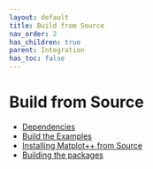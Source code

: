 ```yaml
---
layout: default
title: Build from Source
nav_order: 2
has_children: true
parent: Integration
has_toc: false
---
```

# Build from Source



- [Dependencies](build-from-source/dependencies.md)
- [Build the Examples](build-from-source/build-the-examples.md)
- [Installing Matplot++ from Source](build-from-source/installing-matplot-from-source.md)
- [Building the packages](build-from-source/building-the-packages.md)


<!-- Generated with mdsplit: https://github.com/alandefreitas/mdsplit -->
